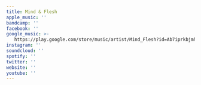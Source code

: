 ```yaml
---
title: Mind & Flesh
apple_music: ''
bandcamp: ''
facebook: ''
google_music: >-
   https://play.google.com/store/music/artist/Mind_Flesh?id=Ab7iprkbjmh7hzqh7z6f3shj4py
instagram: ''
soundcloud: ''
spotify: ''
twitter: ''
website: ''
youtube: ''
---
```

